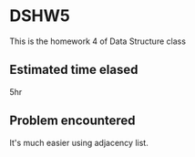 # DSHW5
This is the homework 4 of Data Structure class
## Estimated time elased
5hr
## Problem encountered
It's much easier using adjacency list.
